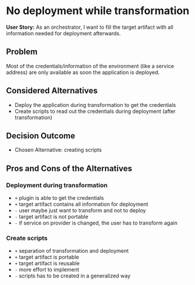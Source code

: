 # No deployment while transformation

**User Story:** As an orchestrator, I want to fill the target artifact with all information needed for deployment afterwards.

## Problem
Most of the credentials/information of the environment (like a service address) are only available as soon the application is deployed.

## Considered Alternatives

* Deploy the application during transformation to get the credentials
* Create scripts to read out the credentials during deployment (after transformation)

## Decision Outcome

* Chosen Alternative: creating scripts

## Pros and Cons of the Alternatives

### Deployment during transformation

* `+` plugin is able to get the credentials
* `+` target artifact contains all information for deployment
* `-` user maybe just want to transform and not to deploy
* `-` target artifact is not portable
* `-` if service on provider is changed, the user has to transform again

### Create scripts

* `+` separation of transformation and deployment
* `+` target artifact is portable
* `+` target artifact is reusable
* `-` more effort to implement
* `-` scripts has to be created in a generalized way
